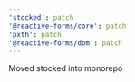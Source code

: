 ```yaml
---
'stocked': patch
'@reactive-forms/core': patch
'pxth': patch
'@reactive-forms/dom': patch
---
```


Moved stocked into monorepo
